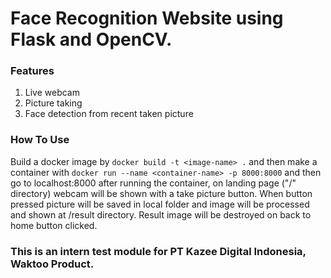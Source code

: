 # Face Recognition Website using Flask and OpenCV.
### Features
1. Live webcam
2. Picture taking
3. Face detection from recent taken picture

### How To Use
Build a docker image by `docker build -t <image-name> .` and then make a container with `docker run --name <container-name> -p 8000:8000` and then go to localhost:8000 after running the container, on landing page ("/" directory) webcam will be shown with a take picture button. When button pressed picture will be saved in local folder and image will be processed and shown at /result directory. Result image will be destroyed on back to home button clicked.

### This is an intern test module for PT Kazee Digital Indonesia, Waktoo Product.
